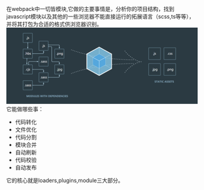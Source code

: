 在webpack中一切皆模块,它做的主要事情是，分析你的项目结构，找到javascript模块以及其他的一些浏览器不能直接运行的拓展语言（scss,ts等等），并将其打包为合适的格式供浏览器识别。
<img src="./images/1-1.jpg"/>  
它能做哪些事：
- 代码转化
- 文件优化
- 代码分割
- 模块合并
- 自动刷新
- 代码校验
- 自动发布
  
它的核心就是loaders,plugins,module三大部分。